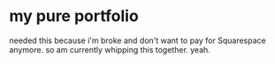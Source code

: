 # my pure portfolio

needed this because i'm broke and don't want to pay for Squarespace anymore. so am currently whipping this together. yeah.
